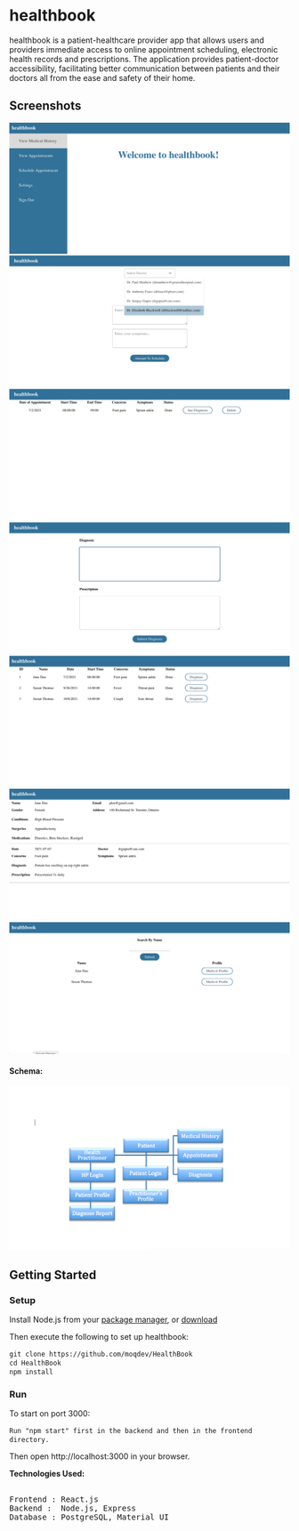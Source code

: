 # **healthbook**

healthbook is a patient-healthcare provider app that allows users and providers immediate access to online appointment scheduling, electronic health records and prescriptions. The application provides patient-doctor accessibility, facilitating better communication between patients and their doctors all from the ease and safety of their home.


## **Screenshots**
!["Screenshot of patient home"](https://github.com/moqdev/HealthBook/blob/master/docs/patient-home.png?raw=true)
!["Screenshot of schedule appointment"](https://github.com/moqdev/HealthBook/blob/master/docs/schedule-appointent.png?raw=true)
!["Screenshot of appointments"](https://github.com/moqdev/HealthBook/blob/master/docs/appointments.png?raw=true)
!["Screenshot of diagnosis"](https://github.com/moqdev/HealthBook/blob/master/docs/diagnose-patient.png?raw=true)
!["Screenshot of appointment view for doctor"](https://github.com/moqdev/HealthBook/blob/master/docs/doctor-appointment-view.png?raw=true)
!["Screenshot of patient medical history"](https://github.com/moqdev/HealthBook/blob/master/docs/medical-history.png?raw=true)
!["Screenshot of patient search"](https://github.com/moqdev/HealthBook/blob/master/docs/patient-search.png?raw=true)

#### **Schema:**
!["Screenshot of schema"](https://github.com/moqdev/HealthBook/blob/master/docs/Schema.png?raw=true)



## **Getting Started**

### **Setup**  
Install Node.js from your [package manager](https://nodejs.org/en/download/package-manager/), or [download](https://nodejs.org/en/download/) 

Then execute the following to set up healthbook:  

``` 
git clone https://github.com/moqdev/HealthBook 
cd HealthBook 
npm install 
```  

### **Run**  
To start on port 3000:
  
``` 
Run "npm start" first in the backend and then in the frontend directory.

```  

Then open http://localhost:3000 in your browser. 


<b>Technologies Used:</b> 
<pre> 
Frontend : React.js 
Backend :  Node.js, Express 
Database : PostgreSQL, Material UI 
</pre


